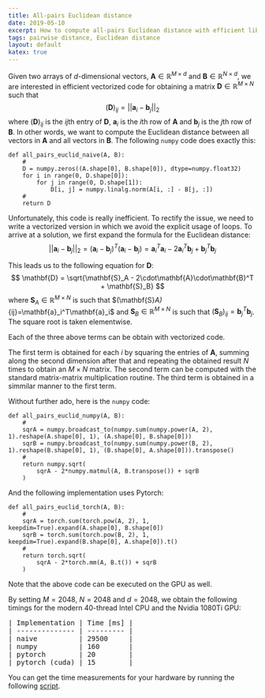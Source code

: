 ```yaml
---
title: All-pairs Euclidean distance
date: 2019-05-10
excerpt: How to compute all-pairs Euclidean distance with efficient libraries for manipulating numerical arrays (e.g., numpy and pytorch).
tags: pairwise distance, Euclidean distance
layout: default
katex: true
---
```


Given two arrays of $d$-dimensional vectors, $\mathbf{A}\in\mathbb{R}^{M\times d}$ and $\mathbf{B}\in\mathbb{R}^{N\times d}$, we are interested in efficient vectorized code for obtaining a matrix $\mathbf{D}\in\mathbb{R}^{M\times N}$ such that
$$
	(\mathbf{D})_{ij} = \vert\vert\mathbf{a}_i - \mathbf{b}_j\vert\vert_2
$$
where $(\mathbf{D})_{ij}$ is the $ij$th entry of $\mathbf{D}$, $\mathbf{a}_i$ is the $i$th row of $\mathbf{A}$ and $\mathbf{b}_j$ is the $j$th row of $\mathbf{B}$.
In other words, we want to compute the Euclidean distance between all vectors in $\mathbf{A}$ and all vectors in $\mathbf{B}$.
The following `numpy` code does exactly this:

```
def all_pairs_euclid_naive(A, B):
	#
	D = numpy.zeros((A.shape[0], B.shape[0]), dtype=numpy.float32)
	for i in range(0, D.shape[0]):
		for j in range(0, D.shape[1]):
			D[i, j] = numpy.linalg.norm(A[i, :] - B[j, :])
	#
	return D
```

Unfortunately, this code is really inefficient.
To rectify the issue, we need to write a vectorized version in which we avoid the explicit usage of loops.
To arrive at a solution, we first expand the formula for the Euclidean distance:
$$
	||\mathbf{a}_i - \mathbf{b}_j||_2=
	(\mathbf{a}_i - \mathbf{b}_j)^T(\mathbf{a}_i - \mathbf{b}_j)=
	\mathbf{a}_i^T\mathbf{a}_i - 2\mathbf{a}_i^T\mathbf{b}_j + \mathbf{b}_j^T\mathbf{b}_j
$$

This leads us to the following equation for $\mathbf{D}$:
$$
	\mathbf{D} = \sqrt{\mathbf{S}_A - 2\cdot\mathbf{A}\cdot\mathbf{B}^T + \mathbf{S}_B}
$$
where $\mathbf{S}_A\in\mathbb{R}^{M\times N}$ is such that $(\mathbf{S}_A)_\{ij}=\mathbf{a}_i^T\mathbf{a}_i$ and
$\mathbf{S}_B\in\mathbb{R}^{M\times N}$ is such that $(\mathbf{S}_B)_{ij}=\mathbf{b}_j^T\mathbf{b}_j$.
The square root is taken elementwise.

Each of the three above terms can be obtain with vectorized code.

The first term is obtained for each $i$ by squaring the entries of $\mathbf{A}$, summing along the second dimension after that and repeating the obtained result $N$ times to obtain an $M\times N$ matrix.
The second term can be computed with the standard matrix-matrix multiplication routine.
The third term is obtained in a simmilar manner to the first term.

Without further ado, here is the `numpy` code:

```
def all_pairs_euclid_numpy(A, B):
	#
	sqrA = numpy.broadcast_to(numpy.sum(numpy.power(A, 2), 1).reshape(A.shape[0], 1), (A.shape[0], B.shape[0]))
	sqrB = numpy.broadcast_to(numpy.sum(numpy.power(B, 2), 1).reshape(B.shape[0], 1), (B.shape[0], A.shape[0])).transpose()
	#
	return numpy.sqrt(
		sqrA - 2*numpy.matmul(A, B.transpose()) + sqrB
	)
```

And the following implementation uses Pytorch:

```
def all_pairs_euclid_torch(A, B):
	#
	sqrA = torch.sum(torch.pow(A, 2), 1, keepdim=True).expand(A.shape[0], B.shape[0])
	sqrB = torch.sum(torch.pow(B, 2), 1, keepdim=True).expand(B.shape[0], A.shape[0]).t()
	#
	return torch.sqrt(
		sqrA - 2*torch.mm(A, B.t()) + sqrB
	)
```

Note that the above code can be executed on the GPU as well.

By setting $M=2048$, $N=2048$ and $d=2048$, we obtain the following timings for the modern 40-thread Intel CPU and the Nvidia 1080Ti GPU:
<pre>
| Implementation | Time [ms] |
| -------------- | --------- |
| naive          | 29500     |
| numpy          | 160       |
| pytorch        | 20        |
| pytorch (cuda) | 15        |</pre>

You can get the time measurements for your hardware by running the following [script](code.py).
